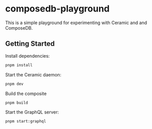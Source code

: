 # composedb-playground

This is a simple playground for experimenting with Ceramic and and ComposeDB.

## Getting Started

Install dependencies:

```bash
pnpm install
```

Start the Ceramic daemon:

```bash
pnpm dev
```

Build the composite

```bash
pnpm build
```

Start the GraphQL server:

```bash
pnpm start:graphql
```
